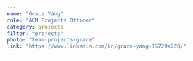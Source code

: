 ```yaml
---
name: "Grace Yang"
role: "ACM Projects Officer"
category: projects
filter: "projects"
photo: "team-projects-grace"
link: "https://www.linkedin.com/in/grace-yang-15729a220/"
---
```

